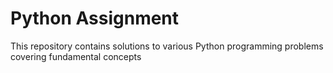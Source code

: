 # Python Assignment 
This repository contains solutions to various Python programming problems covering fundamental concepts
